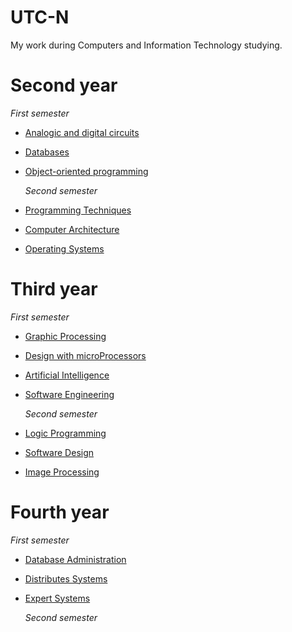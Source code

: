 # UTC-N
My work during Computers and Information Technology studying.
# **Second year**
  *First semester*
+ [Analogic and digital circuits](https://github.com/OviGolban/Analogic-and-Digital-Circuits)
+ [Databases](https://github.com/OviGolban/Database)
+ [Object-oriented programming](https://github.com/OviGolban/Object-oriented-programming)

  *Second semester*
+ [Programming Techniques](https://github.com/OviGolban/Programming-Techniques)
+ [Computer Architecture](https://github.com/OviGolban/Computer-Architecture)
+ [Operating Systems](https://github.com/OviGolban/Operating-Systems)

# **Third year**
  *First semester*
+ [Graphic Processing](https://github.com/OviGolban/Graphic-Processing)
+ [Design with microProcessors](https://github.com/OviGolban/Design-with-microProcessors)
+ [Artificial Intelligence](https://github.com/OviGolban/Artificial-Intelligence)
+ [Software Engineering](https://github.com/OviGolban/Software-Engineering)

  *Second semester*
+ [Logic Programming](https://github.com/OviGolban/Logic-Programming)
+ [Software Design](https://github.com/OviGolban/SoftwareDesign)
+ [Image Processing](https://github.com/OviGolban/Image-Processing)

# **Fourth year**
  *First semester*
+ [Database Administration](https://github.com/OviGolban/Database-Administration)
+ [Distributes Systems](https://github.com/OviGolban/Distributed-Systems)
+ [Expert Systems](https://github.com/OviGolban/Expert-Systems)

  *Second semester*
  

